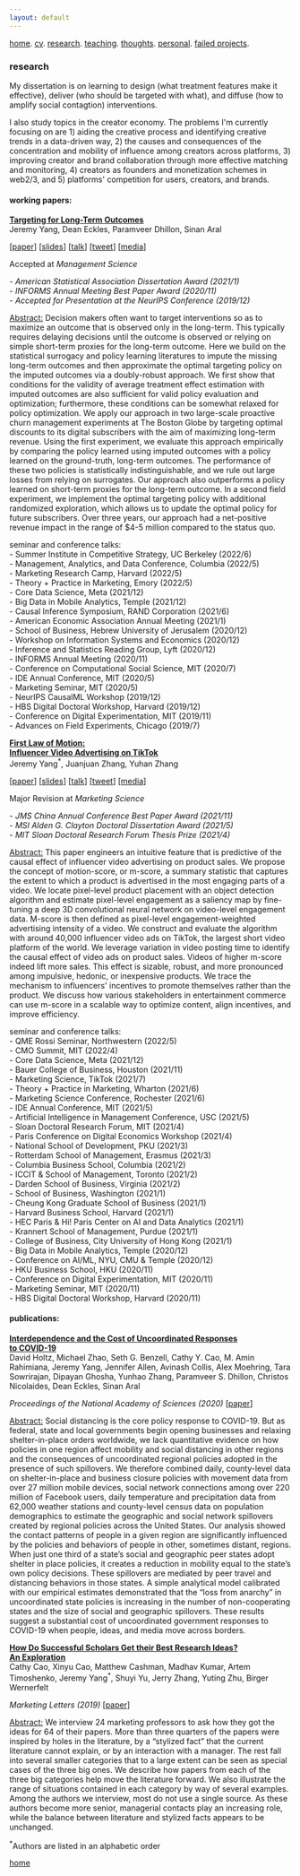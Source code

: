```yaml
---
layout: default
---
```


[home](./). [cv](./assets/files/CV.pdf). [research](./research.md). [teaching](./teaching.md). [thoughts](./thought.md). [personal](./hobby.md). [failed projects](./failed.md).

### research 

My dissertation is on learning to design (what treatment features make it effective), deliver (who should be targeted with what), and diffuse (how to amplify social contagtion) interventions. 

I also study topics in the creator economy. The problems I'm currently focusing on are 1) aiding the creative process and identifying creative trends in a data-driven way, 2) the causes and consequences of the concentration and mobility of influence among creators across platforms, 3) improving creator and brand collaboration through more effective matching and monitoring, 4) creators as founders and monetization schemes in web2/3, and 5) platforms' competition for users, creators, and brands.


<!--
I'm fortuante to have my training supervised by [Juanjuan Zhang](https://mitsloan.mit.edu/faculty/directory/juanjuan-zhang), [Sinan Aral](https://mitsloan.mit.edu/faculty/directory/sinan-kayhan-aral) (co-chairs), [Dean Eckles](https://mitsloan.mit.edu/faculty/directory/dean-eckles) at MIT, and [Vishal Singh](http://people.stern.nyu.edu/vsingh/index.html) at NYU. 
#### general interests:
<ins>Topic:</ins> Video Advertising, Targeting Interventions, <br/>
Entertainment Commerce, Incentive Design<br/>
<ins>Method:</ins> Computer Vision, Reinforcement Learning, <br/>
Natural Language Processing, Causal Inference
I'm fortuante to have my training supervised by [Juanjuan Zhang](https://mitsloan.mit.edu/faculty/directory/juanjuan-zhang), [Sinan Aral](https://mitsloan.mit.edu/faculty/directory/sinan-kayhan-aral) (co-chairs), and [Dean Eckles](https://mitsloan.mit.edu/faculty/directory/dean-eckles). Yes, pun intended. Outside of MIT, I'm working with . I'm also affiliated with the [Initiative on the Digital Economy](http://ide.mit.edu), [Social Analytics Lab](https://www.sinanaral.io/research/lab), [Behavioral Research Lab](https://brl.mit.edu), and the [American Statistical Association](https://www.amstat.org/).
-->

#### working papers:

<ins>**Targeting for Long-Term Outcomes**</ins><br/> 
Jeremy Yang, Dean Eckles, Paramveer Dhillon, Sinan Aral <br/> 

[<a href="https://arxiv.org/pdf/2010.15835.pdf">paper</a>] [[slides](./assets/files/targeting.pdf)] [<a href="https://www.dropbox.com/s/olf0gance8x95ag/targeting_informs.mov?dl=0">talk</a>] [<a href="https://twitter.com/deaneckles/status/1323396125601210372?s=20">tweet</a>] [<a href="http://ide.mit.edu/news-blog/blog/new-methods-improve-customer-targeting-business-outcomes">media</a>] 

Accepted at _Management Science_<br/>

\- _American Statistical Association Dissertation Award (2021/1)_<br/> 
\- _INFORMS Annual Meeting Best Paper Award (2020/11)_<br/>
\- _Accepted for Presentation at the NeurIPS Conference (2019/12)_<br/> 

<ins>Abstract:</ins> Decision makers often want to target interventions so as to maximize an outcome that is observed only in the long-term. This typically requires delaying decisions until the outcome is observed or relying on simple short-term proxies for the long-term outcome. Here we build on the statistical surrogacy and policy learning literatures to impute the missing long-term outcomes and then approximate the optimal targeting policy on the imputed outcomes via a doubly-robust approach. We first show that conditions for the validity of average treatment effect estimation with imputed outcomes are also sufficient for valid policy evaluation and optimization; furthermore, these conditions can be somewhat relaxed for policy optimization. We apply our approach in two large-scale proactive churn management experiments at The Boston Globe by targeting optimal discounts to its digital subscribers with the aim of maximizing long-term revenue.  Using the first experiment, we evaluate this approach empirically by comparing the policy learned using imputed outcomes with a policy learned on the ground-truth, long-term outcomes. The performance of these two policies is statistically indistinguishable, and we rule out large losses from relying on surrogates. Our approach also outperforms a policy learned on short-term proxies for the long-term outcome. In a second field experiment, we implement the optimal targeting policy with additional randomized exploration, which allows us to update the optimal policy for future subscribers. Over three years, our approach had a net-positive revenue impact in the range of $4-5 million compared to the status quo.

seminar and conference talks:<br/>
\- Summer Institute in Competitive Strategy, UC Berkeley (2022/6)<br/>
\- Management, Analytics, and Data Conference, Columbia (2022/5)<br/>
\- Marketing Research Camp, Harvard (2022/5)<br/>
\- Theory + Practice in Marketing, Emory (2022/5)<br/>
\- Core Data Science, Meta (2021/12)<br/>
\- Big Data in Mobile Analytics, Temple (2021/12)<br/>
\- Causal Inference Symposium, RAND Corporation (2021/6)<br/>
\- American Economic Association Annual Meeting (2021/1)<br/>
\- School of Business, Hebrew University of Jerusalem (2020/12)<br/>
\- Workshop on Information Systems and Economics (2020/12)<br/>
\- Inference and Statistics Reading Group, Lyft (2020/12)<br/>
\- INFORMS Annual Meeting (2020/11)<br/>
\- Conference on Computational Social Science, MIT (2020/7)<br/>
\- IDE Annual Conference, MIT (2020/5)<br/>
\- Marketing Seminar, MIT (2020/5)<br/>
\- NeurIPS CausalML Workshop (2019/12)<br/>
\- HBS Digital Doctoral Workshop, Harvard (2019/12)<br/>
\- Conference on Digital Experimentation, MIT (2019/11)<br/>
\- Advances on Field Experiments, Chicago (2019/7)<br/>

<ins>**First Law of Motion: <br/>
Influencer Video Advertising on TikTok**</ins> <!--[<a href="">paper</a>][<a href=" ">slides</a>]<br/>--> <br/>
Jeremy Yang<sup>*</sup>, Juanjuan Zhang, Yuhan Zhang

[<a href="https://papers.ssrn.com/sol3/papers.cfm?abstract_id=3815124">paper</a>] [<a href="https://www.dropbox.com/s/5358t0sdrv0uqay/first_law_of_motion_short.key?dl=0">slides</a>] [<a href="https://www.dropbox.com/s/x79yhzajvqdm01t/tiktok_tpm.mp4?dl=0">talk</a>] [<a href="https://twitter.com/jeremyzyang/status/1380897217423216643?s=20">tweet</a>] [<a href="https://medium.com/mit-initiative-on-the-digital-economy/what-makes-tiktok-video-ads-tick-9486ed94724c">media</a>]

Major Revision at _Marketing Science_<br/>

\- _JMS China Annual Conference Best Paper Award (2021/11)_<br/>
\- _MSI Alden G. Clayton Doctoral Dissertation Award (2021/5)_<br/> 
\- _MIT Sloan Doctoral Research Forum Thesis Prize (2021/4)_<br/> 

<!-- \- _Job Market Paper_<br/> -->

<ins>Abstract:</ins> This paper engineers an intuitive feature that is predictive of the causal effect of influencer video advertising on product sales. We propose the concept of motion-score, or m-score, a summary statistic that captures the extent to which a product is advertised in the most engaging parts of a video. We locate pixel-level product placement with an object detection algorithm and estimate pixel-level engagement as a saliency map by fine-tuning a deep 3D convolutional neural network on video-level engagement data. M-score is then defined as pixel-level engagement-weighted advertising intensity of a video. We construct and evaluate the algorithm with around 40,000 influencer video ads on TikTok, the largest short video platform of the world. We leverage variation in video posting time to identify the causal effect of video ads on product sales. Videos of higher m-score indeed lift more sales. This effect is sizable, robust, and more pronounced among impulsive, hedonic, or inexpensive products. We trace the mechanism to influencers' incentives to promote themselves rather than the product. We discuss how various stakeholders in entertainment commerce can use m-score in a scalable way to optimize content, align incentives, and improve efficiency.

seminar and conference talks:<br/>
\- QME Rossi Seminar, Northwestern (2022/5)<br/>
\- CMO Summit, MIT (2022/4)<br/>
\- Core Data Science, Meta (2021/12)<br/>
\- Bauer College of Business, Houston (2021/11)<br/>
\- Marketing Science, TikTok (2021/7)<br/>
\- Theory + Practice in Marketing, Wharton (2021/6)<br/>
\- Marketing Science Conference, Rochester (2021/6)<br/>
\- IDE Annual Conference, MIT (2021/5)<br/>
\- Artificial Intelligence in Management Conference, USC (2021/5)<br/>
\- Sloan Doctoral Research Forum, MIT (2021/4)<br/>
\- Paris Conference on Digital Economics Workshop (2021/4)<br/>
\- National School of Development, PKU (2021/3)<br/>
\- Rotterdam School of Management, Erasmus (2021/3)<br/>
\- Columbia Business School, Columbia (2021/2)<br/>
\- ICCIT & School of Management, Toronto (2021/2)<br/>
\- Darden School of Business, Virginia (2021/2)<br/>
\- School of Business, Washington (2021/1)<br/>
\- Cheung Kong Graduate School of Business (2021/1)<br/>
\- Harvard Business School, Harvard (2021/1)<br/>
\- HEC Paris & Hi! Paris Center on AI and Data Analytics (2021/1)<br/>
\- Krannert School of Management, Purdue (2021/1)<br/>
\- College of Business, City University of Hong Kong (2021/1)<br/>
\- Big Data in Mobile Analytics, Temple (2020/12)<br/>
\- Conference on AI/ML, NYU, CMU & Temple (2020/12)<br/>
\- HKU Business School, HKU (2020/11)<br/>
\- Conference on Digital Experimentation, MIT (2020/11)<br/>
\- Marketing Seminar, MIT (2020/11)<br/>
\- HBS Digital Doctoral Workshop, Harvard (2020/11)<br/>

<!--
Abstract: TikTok is the most popular short video platform in the world with over 500M active users. We show three sets of early results using a unique dataset with detailed information on influencer created advertising videos, user engagement with the video (e.g., like, comment and share) and product page visits and sales on Douyin (the Chinese version of TikTok) : (1) by exploiting the differential timing of video posting, we use a difference in difference approach to estimate the causal effect of influencer advertising on product page visits and sales and calculate influencer ROI, (2) we use methods in computer vision to extract feature embeddings from the videos and show that video content and influencer fixed effect explains about the same amount of variation in sales, (3) somewhat surprisingly, user engagement with the video is not predictive of sales, it suggests that it might not be a good idea for brands to choose influencers based on past engagement if they want to generate short-term sales.
\- ISMS Marketing Science Conference, University of Roma Tre (2019/6)<sup>**</sup><br/>
\- Quantitative Marketing and Economics, Stanford & UCLA (2020/10)<sup>**</sup><br/>
-->

<!--
<ins>**Identification and Bias-Amplification: Latent Space Approach to Social Contagion on Observational Networks**</ins><br/> 
Jeremy Yang <br/>
<!--[<a href="">paper</a>][<a href=" ">slides</a>]<br/>

<ins>Abstract:</ins> In social networks, ego behavior is usually a function of the behaviors of her alters'. However, such social contagion or peer effect is hard to identify empirically using observational networks due to endogeneity in tie formation. The latent space models have been proposed under the assumption of assortative mixing as a method of modeling the underlying tie generating process, and it also has been used to adjust for unobserved homophily. At the meantime, Pearl (2009, 2010) suggested that adjusting for one common cause of treatment and outcome might actually increase the net bias by amplifying the bias introduced by an unadjusted confounder. The first part of the paper is on identification: I fit a latent space model to a classic dataset on the diffusion of medical innovation (Coleman et al., 1957,1966) to identify social contagion. The second part is on bias-amplification: I extend Pearl's framework to a nonlinear system and then use simulation to demonstrate that latent space adjustment can sometimes amplify the net bias, thus it should be used with caution.

<ins>**Uncertainty and Information Diffusion**</ins> <!--[<a href="">paper</a>][<a href=" ">slides</a>]<br/> <br/>
T. Tony Ke, Jeremy Yang<sup>*</sup> 

<ins>Abstract:</ins> We investigate how uncertainty affects information diffusion. We analyze a dataset that contains over 2400 rumors about 5 breaking news on Twitter from 2014-2015 where rumors are verified to be true or false at different time. We exploit the difference in the timing of verification to estimate the causal effect of uncertainty reduction on diffusion via difference-in-differences. We find that in some events the verification _decreases_ diffusion even for rumors that are true. This motivates a microfounded social learning model on the network that highlights the mechanism through which uncertainty shapes individual's incentive to share and thereby changing the pattern of diffusion. The model also offers a potential explanation to why rumors tend to diffuse wider and faster than verified news, even for information with similar content. 

presentations:<br/>
\- Marketing Seminar, MIT (2017/11)<br/>
-->

<!--
Abstract: We investigate how uncertainty affects information sharing behavior. Using data on the spread of scientific news regarding the discovery of Higgs boson on Twitter in July 2012 we find that: (1) the main effect of uncertainty reduction on sharing probability is positive, (2) there's positive peer effect (crowding in) in the pre announcement or rumor phase that is characterized by piecemeal release of signals that are informative but noisy (high to medium uncertainty), (3) peer effect becomes negative (crowding out) in the post-announcement phase when the discovery is officially confirmed (low uncertainty) and (4) because of the negative interaction between information uncertainty and peer effect, when the number of sharing peers exceed some threshold, individuals are more likely to share when uncertainty is higher. This result suggests that the crowding in effect in rumor phase tends to amplify diffusion while the crowding out effect after confirmation tends to suppress diffusion. This motivates a simple learning model that highlights the mechanism through which uncertainty interacts with peer effects to drive the pattern of diffusion and offers a potential explanation to why rumors tend to diffuse wider and faster than verified news, even when the content of information is holding fixed. We further corroborate the result by analyzing a broader dataset that contains over 2400 rumors about 5 breaking news on Twitter from 2014-2015.

<ins>**Award No Longer Motivates Once You Are Awarded:<br/> 
A Field Experiment in Online Learning**</ins> <!--[<a href="">paper</a>][<a href=" ">slides</a>]<br/> 
Fan Bi, Qiang Feng, Jeremy Yang<sup>*</sup> 
<ins>Abstract:</ins> This paper studies the effect of social recognition and symbolic award on students’ effort and performance in an online English course in China. Students are randomly assigned to classes, study the materials and take quizzes on a daily basis. We conduct a two stage randomized experiment in which we first randomly assign classes to two treatment groups (pre-announced private or public award given out every week) and a control group, then within each treated class we randomly assign some students to actually receive the award conditional on their performance in the past week. We find that students who received the award exert _less_ effort in the future compared to students with similar past performance but did not receive the award due to randomization. They also do not exert more effort in the future than students with similar past performance in the control group. Students who did not receive the award due to randomization exert more effort and score higher in the future compared to students with similar past performance in the control group. There’s no difference between public and private recognition. Taken together, our results suggest that it is the possibility of being awarded (ex ante) that increases future effort and performance, receiving the award (ex post) actually lowers future effort. In other words, symbolic awards don't have a continuing motivating effect after you are awarded.
presentations:<br/>
\- Organizational Economics Lunch, MIT (2020/10)<br/> 
-->

#### publications:

<ins>**Interdependence and the Cost of Uncoordinated Responses <br/>
to COVID-19**</ins> <br/>
David Holtz, Michael Zhao, Seth G. Benzell, Cathy Y. Cao, M. Amin Rahimiana, Jeremy Yang, Jennifer Allen, Avinash Collis, Alex Moehring, Tara Sowrirajan, Dipayan Ghosha, Yunhao Zhang, Paramveer S. Dhillon, Christos Nicolaides, Dean Eckles, Sinan Aral

_Proceedings of the National Academy of Sciences (2020)_ [<a href="https://ide.mit.edu/wp-content/uploads/2020/05/Interdependence_COVID_522.pdf">paper</a>]<br/>

<ins>Abstract:</ins> Social distancing is the core policy response to COVID-19. But as federal, state and local governments begin opening businesses and relaxing shelter-in-place orders worldwide, we lack quantitative evidence on how policies in one region affect mobility and social distancing in other regions and the consequences of uncoordinated regional policies adopted in the presence of such spillovers. We therefore combined daily, county-level data on shelter-in-place and business closure policies with movement data from over 27 million mobile devices, social network connections among over 220 million of Facebook users, daily temperature and precipitation data from 62,000 weather stations and county-level census data on population demographics to estimate the geographic and social network spillovers created by regional policies across the United States. Our analysis showed the contact patterns of people in a given region are significantly influenced by the policies and behaviors of people in other, sometimes distant, regions. When just one third of a state’s social and geographic peer states adopt shelter in place policies, it creates a reduction in mobility equal to the state’s own policy decisions. These spillovers are mediated by peer travel and distancing behaviors in those states. A simple analytical model calibrated with our empirical estimates demonstrated that the “loss from anarchy” in uncoordinated state policies is increasing in the number of non-cooperating states and the size of social and geographic spillovers. These results suggest a substantial cost of uncoordinated government responses to COVID-19 when people, ideas, and media move across borders.

<ins>**How Do Successful Scholars Get their Best Research Ideas? <br/>
An Exploration**</ins> <br/>
Cathy Cao, Xinyu Cao, Matthew Cashman, Madhav Kumar, Artem Timoshenko, Jeremy Yang<sup>*</sup>, Shuyi Yu, Jerry Zhang, Yuting Zhu, Birger Wernerfelt

_Marketing Letters (2019)_ [<a href="https://mitsloan.mit.edu/shared/ods/documents/?PublicationDocumentID=5970">paper</a>]<br/> 

<ins>Abstract:</ins> We interview 24 marketing professors to ask how they got the ideas for 64 of their papers. More than three quarters of the papers were inspired by holes in the literature, by a “stylized fact” that the current literature cannot explain, or by an interaction with a manager. The rest fall into several smaller categories that to a large extent can be seen as special cases of the three big ones. We describe how papers from each of the three big categories help move the literature forward. We also illustrate the range of situations contained in each category by way of several examples. Among the authors we interview, most do not use a single source. As these authors become more senior, managerial contacts play an increasing role, while the balance between literature and stylized facts appears to be unchanged.

<!-- #### revise & resubmit:-->
<!--
#### selected work in progress:
<ins>Sequential Paywall Design with Reinforcement Learning</ins> <br/>
<ins>Activation: The Change of User Intention on TikTok</ins> <br/>
<ins>Attribution and Targeting without Apple IDFA</ins> <br/>
<ins>Misinformation on COVID-19</ins>
<ins>The Shape of Humor</ins> <br/>
<ins>Information Revelation and Diffusion</ins> [analysis & writing] <br/>
<ins>Using Bounded Outcome to Improve the Design of Exploration Policy</ins> [analysis & writing] <br/> 
<ins>Creative Decay: Predicting Advertisement Half-Life<br/>
<sup>**</sup>Presented by a co-author <br/>
-->

<sup>*</sup>Authors are listed in an alphabetic order <br/>

[home](./)
